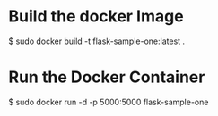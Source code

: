 # Build the docker Image

$ sudo docker build -t flask-sample-one:latest .

# Run the Docker Container

$ sudo docker run -d -p 5000:5000 flask-sample-one
